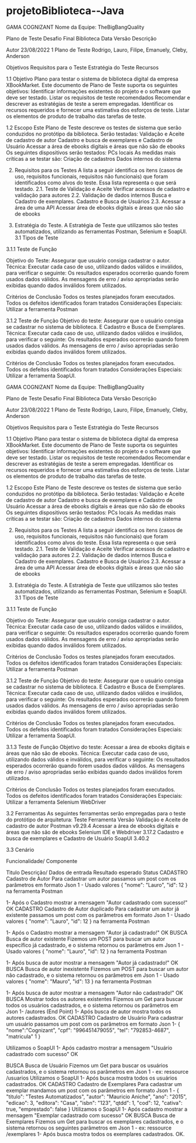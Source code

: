 # projetoBiblioteca--Java

GAMA COGNIZANT
Nome da Equipe: TheBigBangQuality

Plano de Teste Desafio Final Biblioteca
Data
Versão
Descrição


Autor
23/08/2022
1
Plano de Teste
Rodrigo, Lauro, Filipe, Emanuely, Cleby, Anderson

Objetivos
Requisitos para o Teste
Estratégia do Teste
Recursos

1.1 Objetivo
Plano para testar o sistema de biblioteca digital da empresa XBookMarket. Este documento de Plano de Teste suporta os seguintes objetivos:
Identificar informações existentes do projeto e o software que deve ser testado.
Listar os requisitos de teste recomendados 
Recomendar e descrever as estratégias de teste a serem empregadas.
Identificar os recursos requeridos e fornecer uma estimativa dos esforços de teste.
Listar os elementos de produto de trabalho das tarefas de teste.

1.2 Escopo
Este Plano de Teste descreve os testes de sistema que serão conduzidos no protótipo da biblioteca.
Serão testadas:
Validação e Aceite de cadastro de autor
Cadastro e busca de exemplares e Cadastro de Usuário
Acessar a área de ebooks digitais e áreas que não são de ebooks
Os seguintes dispositivos serão testados:
PCs locais
As medidas mais críticas a se testar são:
Criação de cadastros
Dados internos do sistema

2.    Requisitos para os Testes
A lista a seguir identifica os itens (casos de uso, requisitos funcionais, requisitos não funcionais) que foram identificados como alvos do teste. Essa lista representa o que será testado.
2.1. Teste de Validação e Aceite 
Verificar acessos de cadastro e validação para autores
2.2. Validação de dados internos
Busca e Cadastro de exemplares.
Cadastro e Busca de Usuários
2.3. Acessar a área de uma API
Acessar área de  ebooks digitais e áreas que não são de ebooks



3.    Estratégia do Teste. 
A Estratégia de Teste que utilizamos são testes automatizados, utilizando as ferramentas Postman, Selenium e SoapUI. 
3.1 Tipos de Teste

3.1.1 Teste de Função


Objetivo do Teste: Assegurar que usuário consiga cadastrar o autor.
Técnica: 
Executar cada caso de uso, utilizando dados válidos e inválidos, para verificar o seguinte:
Os resultados esperados ocorrerão quando forem usados dados válidos.
As mensagens de erro / aviso apropriadas serão exibidas quando dados inválidos forem utilizados.

Critérios de Conclusão
Todos os testes planejados foram executados.
Todos os defeitos identificados foram tratados
Considerações Especiais: 
Utilizar a ferramenta Postman

3.1.2 Teste de Função
Objetivo do teste: Assegurar que o usuário consiga se cadastrar no sistema de biblioteca. E Cadastro e Busca de Exemplares.
Técnica: 
Executar cada caso de uso, utilizando dados válidos e inválidos, para verificar o seguinte:
Os resultados esperados ocorrerão quando forem usados dados válidos.
As mensagens de erro / aviso apropriadas serão exibidas quando dados inválidos forem utilizados.

Critérios de Conclusão
Todos os testes planejados foram executados.
Todos os defeitos identificados foram tratados
Considerações Especiais: 
Utilizar a ferramenta SoapUI.

GAMA COGNIZANT
Nome da Equipe: TheBigBangQuality

Plano de Teste Desafio Final Biblioteca
Data
Versão
Descrição


Autor
23/08/2022
1
Plano de Teste
Rodrigo, Lauro, Filipe, Emanuely, Cleby, Anderson

Objetivos
Requisitos para o Teste
Estratégia do Teste
Recursos

1.1 Objetivo
Plano para testar o sistema de biblioteca digital da empresa XBookMarket. Este documento de Plano de Teste suporta os seguintes objetivos:
Identificar informações existentes do projeto e o software que deve ser testado.
Listar os requisitos de teste recomendados 
Recomendar e descrever as estratégias de teste a serem empregadas.
Identificar os recursos requeridos e fornecer uma estimativa dos esforços de teste.
Listar os elementos de produto de trabalho das tarefas de teste.

1.2 Escopo
Este Plano de Teste descreve os testes de sistema que serão conduzidos no protótipo da biblioteca.
Serão testadas:
Validação e Aceite de cadastro de autor
Cadastro e busca de exemplares e Cadastro de Usuário
Acessar a área de ebooks digitais e áreas que não são de ebooks
Os seguintes dispositivos serão testados:
PCs locais
As medidas mais críticas a se testar são:
Criação de cadastros
Dados internos do sistema

2.    Requisitos para os Testes
A lista a seguir identifica os itens (casos de uso, requisitos funcionais, requisitos não funcionais) que foram identificados como alvos do teste. Essa lista representa o que será testado.
2.1. Teste de Validação e Aceite 
Verificar acessos de cadastro e validação para autores
2.2. Validação de dados internos
Busca e Cadastro de exemplares.
Cadastro e Busca de Usuários
2.3. Acessar a área de uma API
Acessar área de  ebooks digitais e áreas que não são de ebooks



3.    Estratégia do Teste. 
A Estratégia de Teste que utilizamos são testes automatizados, utilizando as ferramentas Postman, Selenium e SoapUI. 
3.1 Tipos de Teste

3.1.1 Teste de Função


Objetivo do Teste: Assegurar que usuário consiga cadastrar o autor.
Técnica: 
Executar cada caso de uso, utilizando dados válidos e inválidos, para verificar o seguinte:
Os resultados esperados ocorrerão quando forem usados dados válidos.
As mensagens de erro / aviso apropriadas serão exibidas quando dados inválidos forem utilizados.

Critérios de Conclusão
Todos os testes planejados foram executados.
Todos os defeitos identificados foram tratados
Considerações Especiais: 
Utilizar a ferramenta Postman

3.1.2 Teste de Função
Objetivo do teste: Assegurar que o usuário consiga se cadastrar no sistema de biblioteca. E Cadastro e Busca de Exemplares.
Técnica: 
Executar cada caso de uso, utilizando dados válidos e inválidos, para verificar o seguinte:
Os resultados esperados ocorrerão quando forem usados dados válidos.
As mensagens de erro / aviso apropriadas serão exibidas quando dados inválidos forem utilizados.

Critérios de Conclusão
Todos os testes planejados foram executados.
Todos os defeitos identificados foram tratados
Considerações Especiais: 
Utilizar a ferramenta SoapUI.

3.1.3 Teste de Função
Objetivo do teste: Acessar a área de ebooks digitais e áreas que não são de ebooks.
Técnica: 
Executar cada caso de uso, utilizando dados válidos e inválidos, para verificar o seguinte:
Os resultados esperados ocorrerão quando forem usados dados válidos.
As mensagens de erro / aviso apropriadas serão exibidas quando dados inválidos forem utilizados.

Critérios de Conclusão
Todos os testes planejados foram executados.
Todos os defeitos identificados foram tratados
Considerações Especiais: 
Utilizar a ferramenta Selenium WebDriver


3.2  Ferramentas
As seguintes ferramentas serão empregadas para o teste do protótipo de arquitetura:
Teste
Ferramenta
Versão
Validação e Aceite de cadastro de autor
Postman
v9.29.4
Acessar a área de ebooks digitais e áreas que não são de ebooks 
Selenium IDE e Webdriver
3.17.2
Cadastro e busca de exemplares e Cadastro de Usuário
SoapUI
3.40.2




3.3 Cenário

Funcionalidade/
Componente


Tìtulo
Descrição/ Dados de entrada
Resultado esperado
Status
CADASTRO
Cadastro de Autor
Para cadastrar um autor passamos  um post com os parâmetros em formato Json
1 - Usado valores {
    "nome": "Lauro",
    "id": 12
} na ferramenta Postman


1- Após o Cadastro mostrar a mensagem "Autor cadastrado com sucesso!"
OK
CADASTRO
Cadastro de Autor duplicado
Para cadastrar um autor já existente passamos  um post com os parâmetros em formato Json
1 - Usado valores {
    "nome": "Lauro",
    "id": 12
} na ferramenta Postman


1- Após o Cadastro mostrar a mensagem "Autor já cadastrado!"
OK
BUSCA
Busca de autor existente
Fizemos um POST para buscar um autor específico já cadastrado, e o sistema retornou os parâmetros em Json
1 - Usado valores {
    "nome": "Lauro",
    "id": 12
} na ferramenta Postman


 1- Após busca de autor mostrar a mensagem "Autor já cadastrado!"
OK
BUSCA
Busca de autor inexistente
Fizemos um POST para buscar um autor não cadastrado, e o sistema retornou os parâmetros em Json
1 - Usado valores {
    "nome": "Mauro",
    "id": 13
} na ferramenta Postman


1- Após busca de autor mostrar a mensagem "Autor não cadastrado!"
OK
BUSCA
Mostrar todos os autores existentes
Fizemos um Get para buscar todos os usuários cadastrados, e o sistema retornou os parâmetros em Json                                                      1- /autores (End Point)
 1- Após busca de autor mostra todos os autores cadastrados.
OK
CADASTRO
Cadastro de Usuário
Para cadastrar um usuário passamos  um post com os parâmetros em formato Json
1- {
"nome":"Cognizant",
"cpf": "996451479055",
"tel": "792853-4687",
"matricula" 1
}

Utilizamos o SoapUI
1- Após cadastro mostrar a mensagem "Usuário cadastrado com sucesso"
OK


BUSCA
Busca de Usuário
Fizemos um Get para buscar os usuários cadastrados, e o sistema retornou os parâmetros em Json  1 - ex: ressource /usuarios
Utilizamos o SoapUI
 1- Após busca mostra todos os usuários cadastrados.
OK
CADASTRO
Cadastro de Exemplares
Para cadastrar um exemplar mandamos um post com os parâmetros em formato Json
1 -  {
  "titulo": "Testes Automatizados",
   "autor": "Mauricio Aniche",
   "ano": "2015",
   "edicao": 3,
   "editora": "Casa",
   "isbn": "123",
   "qtdd": 1,
   "cod": 12,
   "cativa": true,
   "emprestado": false
  }
Utilizamos o SoapUI
1- Após cadastro mostrar a mensagem "Exemplar cadastrado com sucesso"
OK
BUSCA
Busca de Exemplares
Fizemos um Get para buscar os exemplares cadastrados, e o sistema retornou os seguintes parâmetros em Json   1 - ex: ressource /exemplares
1- Após busca mostra todos os exemplares cadastrados.
OK.


